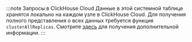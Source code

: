 :::note Запросы в ClickHouse Cloud
Данные в этой системной таблице хранятся локально на каждом узле в ClickHouse Cloud. Для получения полного представления о всех данных требуется функция `clusterAllReplicas`. Смотрите [здесь](/operations/system-tables/overview#system-tables-in-clickhouse-cloud) для получения дополнительной информации.
:::